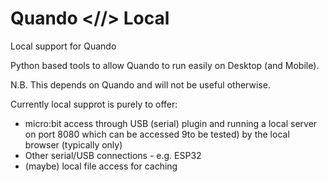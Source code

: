 # Quando <//> Local
Local support for Quando

Python based tools to allow Quando to run easily on Desktop (and Mobile).

N.B. This depends on Quando and will not be useful otherwise.

Currently local supprot is purely to offer:
* micro:bit access through USB (serial) plugin and running a local server on port 8080 which can be accessed 9to be tested) by the local browser (typically only)
* Other serial/USB connections - e.g. ESP32
* (maybe) local file access for caching
